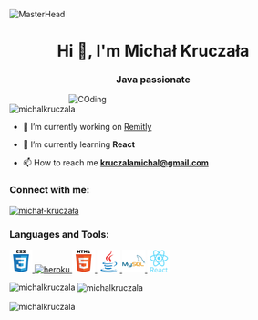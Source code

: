 ![MasterHead](https://fgp.dev/static/media/JavaDevelopmentBanner.0fa10828.jpg)
<h1 align="center">Hi 👋, I'm Michał Kruczała</h1>
<h3 align="center">Java passionate</h3>
<img align= "right" alt="COding" width="400" src="https://cdn.dribbble.com/users/1162077/screenshots/3848914/programmer.gif">

<p align="left"> <img src="https://komarev.com/ghpvc/?username=michalkruczala&label=Profile%20views&color=0e75b6&style=flat" alt="michalkruczala" /> </p>

- 🔭 I’m currently working on [Remitly](https://github.com/MichalKruczala/Remitly)

- 🌱 I’m currently learning **React**

- 📫 How to reach me **kruczalamichal@gmail.com**

<h3 align="left">Connect with me:</h3>
<p align="left">
<a href="https://linkedin.com/in/michał-kruczała" target="blank"><img align="center" src="https://raw.githubusercontent.com/rahuldkjain/github-profile-readme-generator/master/src/images/icons/Social/linked-in-alt.svg" alt="michał-kruczała" height="30" width="40" /></a>
</p>

<h3 align="left">Languages and Tools:</h3>
<p align="left"> <a href="https://www.w3schools.com/css/" target="_blank" rel="noreferrer"> <img src="https://raw.githubusercontent.com/devicons/devicon/master/icons/css3/css3-original-wordmark.svg" alt="css3" width="40" height="40"/> </a> <a href="https://heroku.com" target="_blank" rel="noreferrer"> <img src="https://www.vectorlogo.zone/logos/heroku/heroku-icon.svg" alt="heroku" width="40" height="40"/> </a> <a href="https://www.w3.org/html/" target="_blank" rel="noreferrer"> <img src="https://raw.githubusercontent.com/devicons/devicon/master/icons/html5/html5-original-wordmark.svg" alt="html5" width="40" height="40"/> </a> <a href="https://www.java.com" target="_blank" rel="noreferrer"> <img src="https://raw.githubusercontent.com/devicons/devicon/master/icons/java/java-original.svg" alt="java" width="40" height="40"/> </a> <a href="https://www.mysql.com/" target="_blank" rel="noreferrer"> <img src="https://raw.githubusercontent.com/devicons/devicon/master/icons/mysql/mysql-original-wordmark.svg" alt="mysql" width="40" height="40"/> </a> <a href="https://reactjs.org/" target="_blank" rel="noreferrer"> <img src="https://raw.githubusercontent.com/devicons/devicon/master/icons/react/react-original-wordmark.svg" alt="react" width="40" height="40"/> </a> </p>

<p><img align="left" src="https://github-readme-stats.vercel.app/api/top-langs?username=michalkruczala&show_icons=true&locale=en&layout=compact" alt="michalkruczala" /></p>

<p>&nbsp;<img align="center" src="https://github-readme-stats.vercel.app/api?username=michalkruczala&show_icons=true&locale=en" alt="michalkruczala" /></p>

<p><img align="center" src="https://github-readme-streak-stats.herokuapp.com/?user=michalkruczala&" alt="michalkruczala" /></p>
